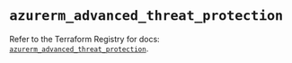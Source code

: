 # `azurerm_advanced_threat_protection`

Refer to the Terraform Registry for docs: [`azurerm_advanced_threat_protection`](https://registry.terraform.io/providers/hashicorp/azurerm/3.103.1/docs/resources/advanced_threat_protection).
